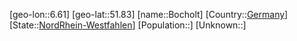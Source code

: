 ﻿---
location: [51.83,6.61]
type: City
tags:
- geo/City


SpocWebEntityId: 29242
isDeleted: false
confidential: public

---
[geo-lon::6.61]
[geo-lat::51.83]
[name::Bocholt]
[Country::[Germany](geo/Continent/Europe/Germany.md)]
[State::[NordRhein-Westfahlen](NordRhein-Westfahlen)]
[Population::]
[Unknown::]

